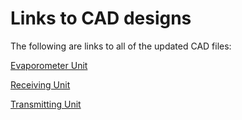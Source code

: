 # Links to CAD designs

The following are links to all of the updated CAD files:

[Evaporometer Unit](https://a360.co/3h0yTnC)  

[Receiving Unit](https://a360.co/3xMmU33)  

[Transmitting Unit](https://a360.co/3nNVOnp)  




